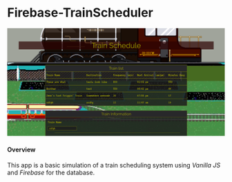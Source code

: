 # Firebase-TrainScheduler

![alt text](assets/images/Firebase-TrainScheduler.png)

#### Overview
This app is a basic simulation of a train scheduling system using *Vanilla JS* and *Firebase* for the database.